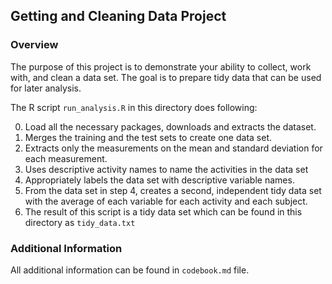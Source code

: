 ## Getting and Cleaning Data Project

### Overview
The purpose of this project is to demonstrate your ability to collect, work with, and clean a data set. 
The goal is to prepare tidy data that can be used for later analysis.

The R script `run_analysis.R` in this directory does following:

0. Load all the necessary packages, downloads and extracts the dataset.
1. Merges the training and the test sets to create one data set.
2. Extracts only the measurements on the mean and standard deviation for each measurement. 
3. Uses descriptive activity names to name the activities in the data set
4. Appropriately labels the data set with descriptive variable names. 
5. From the data set in step 4, creates a second, independent tidy data set with the average of each variable for each activity and each subject.
6. The result of this script is a tidy data set which can be found in this directory as `tidy_data.txt`

### Additional Information
All additional information can be found in `codebook.md` file.